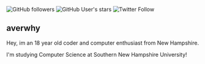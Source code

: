 ![GitHub followers](https://img.shields.io/github/followers/averwhy?style=flat-square)
![GitHub User's stars](https://img.shields.io/github/stars/averwhy?affiliations=OWNER%2CCOLLABORATOR%2CORGANIZATION_MEMBER&style=flat-square)
![Twitter Follow](https://img.shields.io/twitter/follow/averwhy2?style=social)

## averwhy
Hey, im an 18 year old coder and computer enthusiast from New Hampshire.

I'm studying Computer Science at Southern New Hampshire University!
